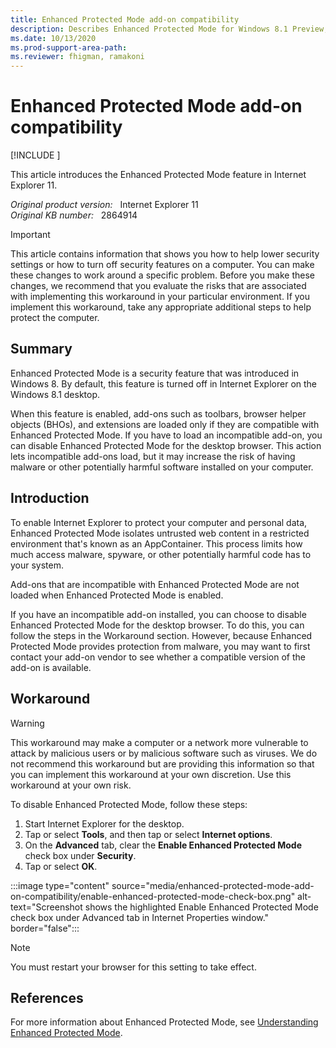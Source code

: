 ```yaml
---
title: Enhanced Protected Mode add-on compatibility
description: Describes Enhanced Protected Mode for Windows 8.1 Preview, and explains how to disable the feature when it is necessary.
ms.date: 10/13/2020
ms.prod-support-area-path:
ms.reviewer: fhigman, ramakoni
---
```

# Enhanced Protected Mode add-on compatibility

[!INCLUDE [](../includes/browsers-important.md)]

This article introduces the Enhanced Protected Mode feature in Internet Explorer 11.

_Original product version:_ &nbsp; Internet Explorer 11  
_Original KB number:_ &nbsp; 2864914

> [!IMPORTANT]
> This article contains information that shows you how to help lower security settings or how to turn off security features on a computer. You can make these changes to work around a specific problem. Before you make these changes, we recommend that you evaluate the risks that are associated with implementing this workaround in your particular environment. If you implement this workaround, take any appropriate additional steps to help protect the computer.

## Summary

Enhanced Protected Mode is a security feature that was introduced in Windows 8. By default, this feature is turned off in Internet Explorer on the Windows 8.1 desktop.

When this feature is enabled, add-ons such as toolbars, browser helper objects (BHOs), and extensions are loaded only if they are compatible with Enhanced Protected Mode. If you have to load an incompatible add-on, you can disable Enhanced Protected Mode for the desktop browser. This action lets incompatible add-ons load, but it may increase the risk of having malware or other potentially harmful software installed on your computer.

## Introduction

To enable Internet Explorer to protect your computer and personal data, Enhanced Protected Mode isolates untrusted web content in a restricted environment that's known as an AppContainer. This process limits how much access malware, spyware, or other potentially harmful code has to your system.

Add-ons that are incompatible with Enhanced Protected Mode are not loaded when Enhanced Protected Mode is enabled.

If you have an incompatible add-on installed, you can choose to disable Enhanced Protected Mode for the desktop browser. To do this, you can follow the steps in the Workaround section. However, because Enhanced Protected Mode provides protection from malware, you may want to first contact your add-on vendor to see whether a compatible version of the add-on is available.

## Workaround

> [!WARNING]
> This workaround may make a computer or a network more vulnerable to attack by malicious users or by malicious software such as viruses. We do not recommend this workaround but are providing this information so that you can implement this workaround at your own discretion. Use this workaround at your own risk.

To disable Enhanced Protected Mode, follow these steps:

1. Start Internet Explorer for the desktop.
2. Tap or select **Tools**, and then tap or select **Internet options**.
3. On the **Advanced**  tab, clear the **Enable Enhanced Protected Mode** check box under **Security**.
4. Tap or select **OK**.

:::image type="content" source="media/enhanced-protected-mode-add-on-compatibility/enable-enhanced-protected-mode-check-box.png" alt-text="Screenshot shows the highlighted Enable Enhanced Protected Mode check box under Advanced tab in Internet Properties window." border="false":::

> [!NOTE]
> You must restart your browser for this setting to take effect.

## References

For more information about Enhanced Protected Mode, see [Understanding Enhanced Protected Mode](/archive/blogs/ieinternals/understanding-enhanced-protected-mode).
